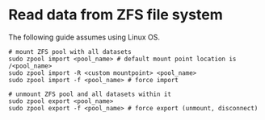 # Read data from ZFS file system

The following guide assumes using Linux OS.

```
# mount ZFS pool with all datasets
sudo zpool import <pool_name> # default mount point location is /<pool_name>
sudo zpool import -R <custom mountpoint> <pool_name>
sudo zpool import -f <pool_name> # force import

# unmount ZFS pool and all datasets within it
sudo zpool export <pool_name>
sudo zpool export -f <pool_name> # force export (unmount, disconnect)
```
